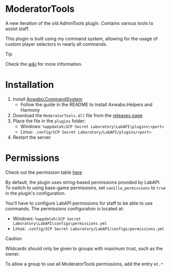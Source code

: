 # ModeratorTools

A new iteration of the old AdminTools plugin. Contains various tools to assist staff.

This plugin is built using my command system, allowing for the usage of custom player selectors in nearly all commands.

> [!TIP]
> Check the [wiki](https://github.com/Axwabo/ModeratorTools/wiki) for more information.

# Installation

1. Install [Axwabo.CommandSystem](https://github.com/Axwabo/CommandSystem)
    - Follow the guide in the README to install Axwabo.Helpers and Harmony
2. Download the `ModeratorTools.dll` file from the [releases page](https://github.com/Axwabo/ModeratorTools/releases)
3. Place the file in the `plugins` folder:
    - Windows: `%appdata%\SCP Secret Laboratory\LabAPI\plugins\<port>`
    - Linux: `.config/SCP Secret Laboratory/LabAPI/plugins/<port>`
4. Restart the server

# Permissions

Check out the permission table [here](https://github.com/Axwabo/ModeratorTools/wiki/Permissions)

By default, the plugin uses string-based permissions provided by LabAPI.
To switch to using base-game permissions, set `vanilla_permissions` to `true` in the plugin's configuration.

You'll have to configure LabAPI permissions for staff to be able to use commands.
The permissions configuration is located at:

- Windows: `%appdata%\SCP Secret Laboratory\LabAPI\configs\permissions.yml`
- Linux: `.config/SCP Secret Laboratory/LabAPI/configs/permissions.yml`

> [!CAUTION]
> Wildcards should only be given to groups with maximum trust, such as the owner.

To allow a group to use all ModeratorTools permissions, add the entry `mt.*`
